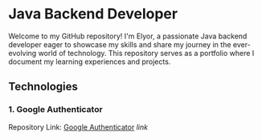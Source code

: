 # Java Backend Developer

Welcome to my GitHub repository! I'm Elyor, a passionate Java backend developer eager to showcase my skills and share my journey in the ever-evolving world of technology. This repository serves as a portfolio where I document my learning experiences and projects.

## Technologies

### 1. Google Authenticator
Repository Link: [Google Authenticator](#https://github.com/Elyor-Ergashov/LearnNewStacks/tree/master/GoogleAuthenticator) *link*

